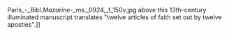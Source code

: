 Paris_-_Bibl._Mazarine_-_ms._0924,_f_150v.jpg above this 13th-century illuminated manuscript translates "twelve articles of faith set out by twelve apostles".]]
